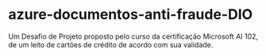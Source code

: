 # azure-documentos-anti-fraude-DIO
Um Desafio de Projeto proposto pelo curso da certificação Microsoft AI 102, de um leito de cartões de crédito de acordo com sua validade.
